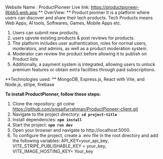 Website Name : ProductPioneer
Live link: https://productpioneer-9bbb5.web.app
**
OverView: **
Product pionner It is a platform where users can discover and share their tech products. Tech
Products means Web Apps, AI tools, Softwares, Games, Mobile Apps etc. 

1. Users can submit new products,
2. users upvote existing products & post reviews for products.
3. The platform includes user authentication, roles for normal users, moderators, and admins,
as well as a product moderation system.
4. Moderator can review the product before allowing it to publish on Product lists
5. Additionally, a payment system is integrated,
allowing users to unlock premium features or obtain extra facilities through paid
subscriptions.

**Technologies used: **
MongoDB, Express.js, React with Vite, and Node.js, stripe, firebase




**To install ProductPionner, follow these steps:**

1. Clone the repository: git colne https://github.com/smsaifurrahman/ProductPioneer-client.git
2. Navigate to the project directory: **`cd project-title`**
3. Install dependencies: **`npm install`**
4. Start the project: **`npm run dev`**
5. Open your browser and navigate to http://localhost:5000.
6. To configure the project, create a .env file in the root
   directory and add the following variables:
     API_KEY=your_api_key,
     VITE_STRIPE_PUBLISHABLE_KEY = your_key,
     VITE_IMAGE_HOSTING_KEY= Your_key



